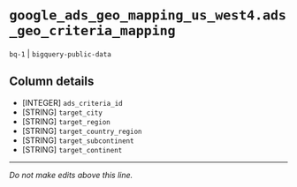 # `google_ads_geo_mapping_us_west4.ads_geo_criteria_mapping`
`bq-1` | `bigquery-public-data`

## Column details
* [INTEGER]   `ads_criteria_id`
* [STRING]    `target_city`
* [STRING]    `target_region`
* [STRING]    `target_country_region`
* [STRING]    `target_subcontinent`
* [STRING]    `target_continent`

-------------------------------------------------------------------------------
*Do not make edits above this line.*

